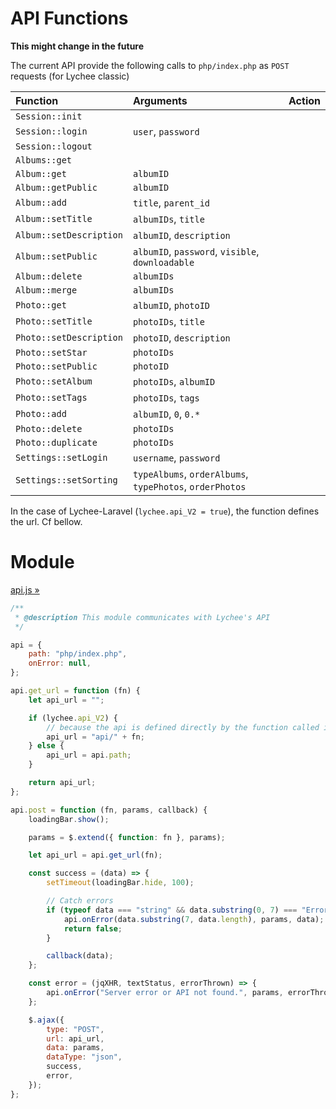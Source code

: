 # API Functions

**This might change in the future**

The current API provide the following calls to `php/index.php` as `POST` requests (for Lychee classic)

| Function                | Arguments                                                | Action |
| :---------------------- | :------------------------------------------------------- | :----- |
| `Session::init`         |                                                          |        |
| `Session::login`        | `user`, `password`                                       |        |
| `Session::logout`       |                                                          |        |
| `Albums::get`           |                                                          |        |
| `Album::get`            | `albumID`                                                |        |
| `Album::getPublic`      | `albumID`                                                |        |
| `Album::add`            | `title`, `parent_id`                                     |        |
| `Album::setTitle`       | `albumIDs`, `title`                                      |        |
| `Album::setDescription` | `albumID`, `description`                                 |        |
| `Album::setPublic`      | `albumID`, `password`, `visible`, `downloadable`         |        |
| `Album::delete`         | `albumIDs`                                               |        |
| `Album::merge`          | `albumIDs`                                               |        |
| `Photo::get`            | `albumID`, `photoID`                                     |        |
| `Photo::setTitle`       | `photoIDs`, `title`                                      |        |
| `Photo::setDescription` | `photoID`, `description`                                 |        |
| `Photo::setStar`        | `photoIDs`                                               |        |
| `Photo::setPublic`      | `photoID`                                                |        |
| `Photo::setAlbum`       | `photoIDs`, `albumID`                                    |        |
| `Photo::setTags`        | `photoIDs`, `tags`                                       |        |
| `Photo::add`            | `albumID`, `0`, `0.*`                                    |        |
| `Photo::delete`         | `photoIDs`                                               |        |
| `Photo::duplicate`      | `photoIDs`                                               |        |
| `Settings::setLogin`    | `username`, `password`                                   |        |
| `Settings::setSorting`  | `typeAlbums`, `orderAlbums`, `typePhotos`, `orderPhotos` |        |

In the case of Lychee-Laravel (`lychee.api_V2 = true`), the function defines the url. Cf bellow.

# Module

[api.js &#187;](scripts/api.js)

```js
/**
 * @description This module communicates with Lychee's API
 */

api = {
	path: "php/index.php",
	onError: null,
};

api.get_url = function (fn) {
	let api_url = "";

	if (lychee.api_V2) {
		// because the api is defined directly by the function called in the route.php
		api_url = "api/" + fn;
	} else {
		api_url = api.path;
	}

	return api_url;
};

api.post = function (fn, params, callback) {
	loadingBar.show();

	params = $.extend({ function: fn }, params);

	let api_url = api.get_url(fn);

	const success = (data) => {
		setTimeout(loadingBar.hide, 100);

		// Catch errors
		if (typeof data === "string" && data.substring(0, 7) === "Error: ") {
			api.onError(data.substring(7, data.length), params, data);
			return false;
		}

		callback(data);
	};

	const error = (jqXHR, textStatus, errorThrown) => {
		api.onError("Server error or API not found.", params, errorThrown);
	};

	$.ajax({
		type: "POST",
		url: api_url,
		data: params,
		dataType: "json",
		success,
		error,
	});
};
```

